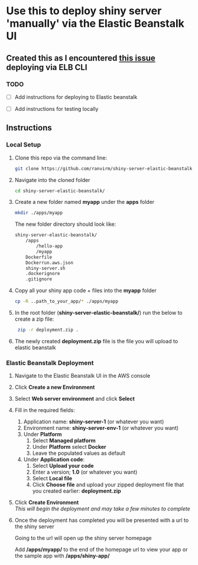 # Use this to deploy shiny server 'manually' via the Elastic Beanstalk UI

## Created this as I encountered [this issue](https://github.com/aws/aws-elastic-beanstalk-cli/issues/53) deploying via ELB CLI

### TODO
- [ ] Add instructions for deploying to Elastic beanstalk
- [ ] Add instructions for testing locally


## Instructions

### Local Setup
1. Clone this repo via the command line:
    ```bash
    git clone https://github.com/ranvirm/shiny-server-elastic-beanstalk.git
    ```
   
2. Navigate into the cloned folder
    ```bash
   cd shiny-server-elastic-beanstalk/
   ```

3. Create a new folder named **myapp** under the **apps** folder
    ```bash
   mkdir ./apps/myapp 
   ```
    The new folder directory should look like:
    ```bash
    shiny-server-elastic-beanstalk/
        /apps
            /hello-app
            /myapp
        Dockerfile
        Dockerrun.aws.json
        shiny-server.sh
        .dockerignore
        .gitignore
    ```
4. Copy all your shiny app code + files into the **myapp** folder
    ```bash
    cp -R ..path_to_your_app/* ./apps/myapp
   ```

5. In the root folder (**shiny-server-elastic-beanstalk/**) run the below to create a zip file:
    ```bash
     zip -r deployment.zip .
    ```
   
5. The newly created **deployment.zip** file is the file you will upload to elastic beanstalk

### Elastic Beanstalk Deployment
1. Navigate to the Elastic Beanstalk UI in the AWS console

2. Click **Create a new Environment**

3. Select **Web server environment** and click **Select**

4. Fill in the required fields:
    1. Application name: **shiny-server-1** (or whatever you want)
    2. Environment name: **shiny-server-env-1** (or whatever you want)
    3. Under **Platform**
        1. Select **Managed platform**
        2. Under **Platform** select **Docker**
        3. Leave the populated values as default
    4. Under **Application code**:
        1. Select **Upload your code**
        2. Enter a version; **1.0** (or whatever you want)
        3. Select **Local file**
        4. Click **Choose file** and upload your zipped deployment file that you created earlier: **deployment.zip**
5. Click **Create Environment** \
*This will begin the deployment and may take a few minutes to complete*

6. Once the deployment has completed you will be presented with a url to the shiny server

    Going to the url will open up the shiny server homepage
    
    Add **/apps/myapp/** to the end of the homepage url to view your app or the sample app with **/apps/shiny-app/**
